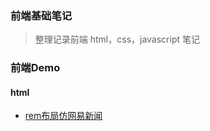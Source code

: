 ### 前端基础笔记
> 整理记录前端 html，css，javascript 笔记

### 前端Demo
#### html
* [rem布局仿网易新闻](https://github.com/jiechud/notes/tree/master/html/Demo/rem)